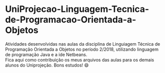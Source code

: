 # UniProjecao-Linguagem-Tecnica-de-Programacao-Orientada-a-Objetos

Atividades desenvolvidas nas aulas da disciplina de Linguiagem Técnica de Programação Orientada a Objetos no período 2/2018, utilizando linguagem de programação Java e a ide Netbeans.<br />
Fica aqui como contribuição os meus arquivos das aulas para os demais alunos do Uniprojeção. Bons estudos! :smile:
